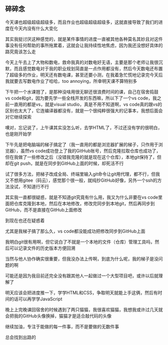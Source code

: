 ## 碎碎念
今天课也超级超级超级多，而且作业也超级超级超级多，这就直接导致了我们的进度在今天内没有什么大变化

其实我挺讨厌这种感觉的，就是某件事情的进度一直被其他各种莫名其妙且对这件事没有任何帮助的事所拖累着，这就会让我持续性地焦虑，因为我还没想好具体的路究竟该怎么走

今天上午去上了大物和数电，救命我真的对数电好无语，主要是那个老师让我很沉默，而且感觉数电对于我的职业规划简直是一点作用都没有，然后今天数电还布置了超级多的作业，明天还有数电课，甚至还要小测，在我着急忙慌地记录完今天后我就要去写数电作业了哈哈，too annoying，所幸明天课不算特别多

下午把一个水课翘了，是那种没啥用很无聊还很浪费时间的课，自己在宿舍捣鼓vs code和git，因为要先学一些全栈开发的东西嘛，所以下了一个vs code，我之前一直用的都是vs，就是visual studio，真是不用不知道啊，vs code真的跟vs的区别也太大了，它连编译器都没有，就是一个很纯粹很强大的记事本，我想后面会对它继续探索

噢对，忘记说了，上午课其实没怎么听，去学HTML了，不过还没有学的很明白，也是刚开始学

下午先是把电脑端的梯子搞定了（我一直用的都是浏览器扩展的梯子，只作用于浏览器），虽然vs code成功登上了我的GitHub账号，然后克隆拉取仓库也成功了，但在我做了一些修改之后（没错我克隆的就是现在这个仓库），本地git保持了，但却在git push，就是在同步到GitHub上面的时候，却死活不行

试了很多方法，把梯子改成全局、终端里输入git命令让git用代理，都不行，但我又不想用gitee（码云），感觉那个很一般，就纯抄GitHub好像，另外一个ssh的方法没试，不知道行不行

其实我一直都很疑惑，就是不知道git究竟有什么用，我又为什么非要在vs code里面把仓库克隆到本地，然后在本地修改，修改完同步到本地git，然后再同步到GitHub，而不是直接在GitHub上面修改

到现在也还在疑惑着

尤其是我梯子搞了那么久，vs code都没能成功把修改同步到GitHub上面

我明白git很有用啊，但它说白了不就是一个本地的文件（仓库）管理工具吗，然后可以记录文件的历史版本方便回溯

当然与他人协作确实很重要，但我没办法上传啊，到底为什么呢，我的梯子是没问题的啊

可能还是因为我目前还完全没有跟其他人一起做过一个大型项目吧，或许以后就理解了

明天应该会把进度推一下，学学HTML和CSS，争取明天就能上手这俩，然后有时间的话可以再学学JavaScript

晚上上完晚课回宿舍的时候遇到了两只猫猫，我很喜欢猫猫，我想我或许过几天就会把我的GitHub头像换掉，猫猫才是适合敲代码的头像

继续加油，专注于能做的每一件事，而不是要做的无数件事

总会找到出路的
